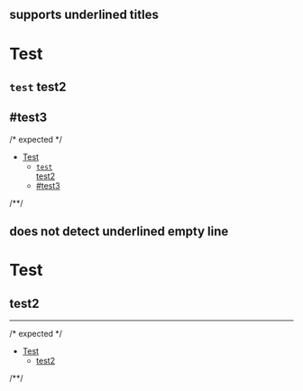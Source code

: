 ## supports underlined titles
Test
====
 `test`
test2
-----
 #test3
-----

/* expected */
- [Test](#test)
  * [`test`<br/>test2](#testtest2)
  * [#test3](#test3)

/**/

## does not detect underlined empty line
Test
====
test2
-----

---

/* expected */
- [Test](#test)
  * [test2](#test2)

/**/